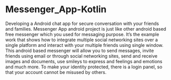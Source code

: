 # Messenger_App-Kotlin
Developing a Android chat app for secure conversation with your friends and families.
Messenger App android project is just like other android based free messenger which you used for messaging purpose. It’s the example work that shows how to integrate multiple social networking sites over a single platform and interact with your multiple friends using single window. This android based messenger will allow you to send messages, invite friends using email or through social networking sites, send and receive images and documents, use smileys to express and feelings and emotions and much more. To make your identity protected, there is a login panel, so that your account cannot be misused by others.
